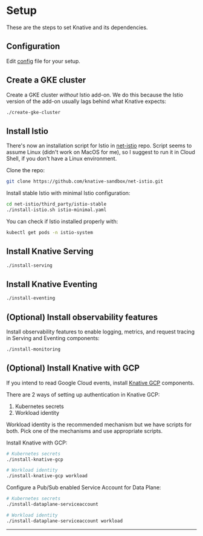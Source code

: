 # Setup

These are the steps to set Knative and its dependencies.

## Configuration

Edit [config](config) file for your setup.

## Create a GKE cluster

Create a GKE cluster *without* Istio add-on. We do this because the Istio version of the add-on usually lags behind what Knative expects:

```sh
./create-gke-cluster
```

## Install Istio

There's now an installation script for Istio in
[net-istio](https://github.com/knative-sandbox/net-istio.git) repo. Script
seems to assume Linux (didn't work on MacOS for me), so I suggest to run it in
Cloud Shell, if you don't have a Linux environment.

Clone the repo:

```sh
git clone https://github.com/knative-sandbox/net-istio.git
```

Install stable Istio with minimal Istio configuration:

```sh
cd net-istio/third_party/istio-stable
./install-istio.sh istio-minimal.yaml
```

You can check if Istio installed properly with:

```sh
kubectl get pods -n istio-system
```

## Install Knative Serving

```sh
./install-serving
```

## Install Knative Eventing

```sh
./install-eventing
```

## (Optional) Install observability features

Install observability features to enable logging, metrics, and request tracing in Serving and Eventing components:

```sh
./install-monitoring
```

## (Optional) Install Knative with GCP

If you intend to read Google Cloud events, install [Knative GCP](https://github.com/google/knative-gcp) components.

There are 2 ways of setting up authentication in Knative GCP:

1. Kubernetes secrets
2. Workload identity

Workload identity is the recommended mechanism but we have scripts for both.
Pick one of the mechanisms and use appropriate scripts.

Install Knative with GCP:

```sh
# Kubernetes secrets
./install-knative-gcp

# Workload identity
./install-knative-gcp workload
```

Configure a Pub/Sub enabled Service Account for Data Plane:

```sh
# Kubernetes secrets
./install-dataplane-serviceaccount

# Workload identity
./install-dataplane-serviceaccount workload
```

-------
